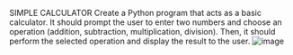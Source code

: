 SIMPLE CALCULATOR
Create a Python program that acts as a basic calculator. It should prompt the user to
enter two numbers and choose an operation (addition, subtraction, multiplication,
division). Then, it should perform the selected operation and display the result to the
user.
![image](https://github.com/user-attachments/assets/704ea655-67c5-4da0-bde5-a82755b945dd)
